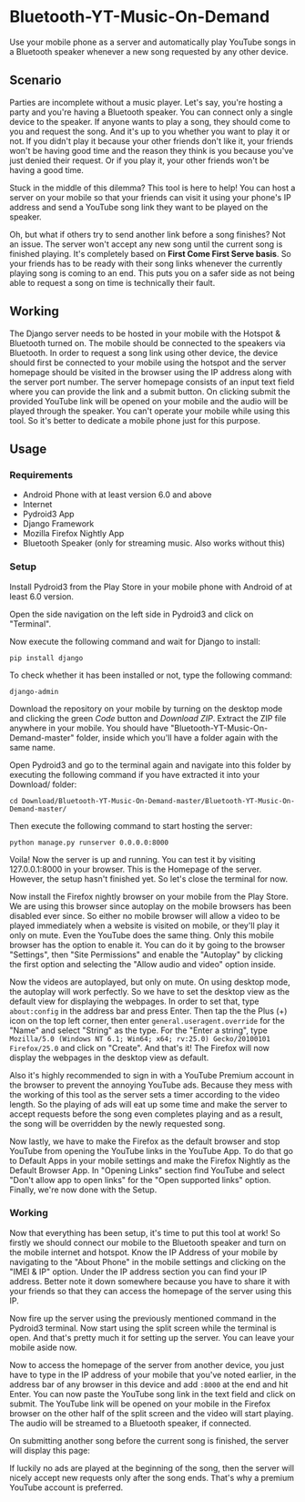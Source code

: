 # Bluetooth-YT-Music-On-Demand
Use your mobile phone as a server and automatically play YouTube songs in a Bluetooth speaker whenever a new song requested by any other device.
## Scenario
Parties are incomplete without a music player. Let's say, you're hosting a party and you're having a Bluetooth speaker. You can connect only a single device to the speaker. If anyone wants to play a song, they should come to you and request the song. And it's up to you whether you want to play it or not. If you didn't play it because your other friends don't like it, your friends won't be having good time and the reason they think is you because you've just denied their request. Or if you play it, your other friends won't be having a good time.

Stuck in the middle of this dilemma? This tool is here to help! You can host a server on your mobile so that your friends can visit it using your phone's IP address and send a YouTube song link they want to be played on the speaker.

Oh, but what if others try to send another link before a song finishes? Not an issue. The server won't accept any new song until the current song is finished playing. It's completely based on **First Come First Serve basis**. So your friends has to be ready with their song links whenever the currently playing song is coming to an end. This puts you on a safer side as not being able to request a song on time is technically their fault.
## Working
The Django server needs to be hosted in your mobile with the Hotspot & Bluetooth turned on. The mobile should be connected to the speakers via Bluetooth. In order to request a song link using other device, the device should first be connected to your mobile using the hotspot and the server homepage should be visited in the browser using the IP address along with the server port number. The server homepage consists of an input text field where you can provide the link and a submit button. On clicking submit the provided YouTube link will be opened on your mobile and the audio will be played through the speaker. You can't operate your mobile while using this tool. So it's better to dedicate a mobile phone just for this purpose.
## Usage
### Requirements
- Android Phone with at least version 6.0 and above
- Internet
- Pydroid3 App
- Django Framework
- Mozilla Firefox Nightly App
- Bluetooth Speaker (only for streaming music. Also works without this)
### Setup
Install Pydroid3 from the Play Store in your mobile phone with Android of at least 6.0 version.

Open the side navigation on the left side in Pydroid3 and click on "Terminal".

Now execute the following command and wait for Django to install:

    pip install django

To check whether it has been installed or not, type the following command:

    django-admin

Download the repository on your mobile by turning on the desktop mode and clicking the green *Code* button and *Download ZIP*. Extract the ZIP file anywhere in your mobile. You should have "Bluetooth-YT-Music-On-Demand-master" folder, inside which you'll have a folder again with the same name.

Open Pydroid3 and go to the terminal again and navigate into this folder by executing the following command if you have extracted it into your Download/ folder:

    cd Download/Bluetooth-YT-Music-On-Demand-master/Bluetooth-YT-Music-On-Demand-master/

Then execute the following command to start hosting the server:

    python manage.py runserver 0.0.0.0:8000

Voila! Now the server is up and running. You can test it by visiting 127.0.0.1:8000 in your browser. This is the Homepage of the server. However, the setup hasn't finished yet. So let's close the terminal for now.

Now install the Firefox nightly browser on your mobile from the Play Store. We are using this browser since autoplay on the mobile browsers has been disabled ever since. So either no mobile browser will allow a video to be played immediately when a website is visited on mobile, or they'll play it only on mute. Even the YouTube does the same thing. Only this mobile browser has the option to enable it. You can do it by going to the browser "Settings", then "Site Permissions" and enable the "Autoplay" by clicking the first option and selecting the "Allow audio and video" option inside.

Now the videos are autoplayed, but only on mute. On using desktop mode, the autoplay will work perfectly. So we have to set the desktop view as the default view for displaying the webpages. In order to set that, type `about:config` in the address bar and press Enter. Then tap the the Plus (+) icon on the top left corner, then enter `general.useragent.override` for the "Name" and select "String" as the type. For the "Enter a string", type `Mozilla/5.0 (Windows NT 6.1; Win64; x64; rv:25.0) Gecko/20100101 Firefox/25.0` and click on "Create". And that's it! The Firefox will now display the webpages in the desktop view as default.

Also it's highly recommended to sign in with a YouTube Premium account in the browser to prevent the annoying YouTube ads. Because they mess with the working of this tool as the server sets a timer according to the video length. So the playing of ads will eat up some time and make the server to accept requests before the song even completes playing and as a result, the song will be overridden by the newly requested song.

Now lastly, we have to make the Firefox as the default browser and stop YouTube from opening the YouTube links in the YouTube App. To do that go to Default Apps in your mobile settings and make the Firefox Nightly as the Default Browser App. In "Opening Links" section find YouTube and select "Don't allow app to open links" for the "Open supported links" option. Finally, we're now done with the Setup.
### Working
Now that everything has been setup, it's time to put this tool at work! So firstly we should connect our mobile to the Bluetooth speaker and turn on the mobile internet and hotspot. Know the IP Address of your mobile by navigating to the "About Phone" in the mobile settings and clicking on the "IMEI & IP" option. Under the IP address section you can find your IP address. Better note it down somewhere because you have to share it with your friends so that they can access the homepage of the server using this IP.

Now fire up the server using the previously mentioned command in the Pydroid3 terminal. Now start using the split screen while the terminal is open. And that's pretty much it for setting up the server. You can leave your mobile aside now.

Now to access the homepage of the server from another device, you just have to type in the IP address of your mobile that you've noted earlier, in the address bar of any browser in this device and add `:8000` at the end and hit Enter. You can now paste the YouTube song link in the text field and click on submit. The YouTube link will be opened on your mobile in the Firefox browser on the other half of the split screen and the video will start playing. The audio will be streamed to a Bluetooth speaker, if connected.

On submitting another song before the current song is finished, the server will display this page:

If luckily no ads are played at the beginning of the song, then the server will nicely accept new requests only after the song ends. That's why a premium YouTube account is preferred.

